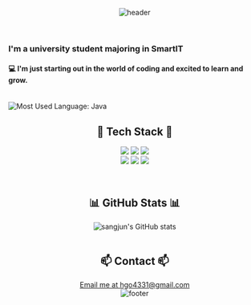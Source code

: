 <div align="center">
  
![header](https://capsule-render.vercel.app/api?type=waving&color=auto&height=200&section=header&text=Welcome%20to%20sangjun's%20GitHub%20&fontSize=40&fontAlignY=30&desc=Linux%20GitHub%20profile%20test%20‼%20😃&descAlignY=50&descAlign=75)

</div>
<br>

<h3 align="left"> I'm a university student majoring in SmartIT</h3>
<h4 align="left">💻 I'm just starting out in the world of coding and excited to learn and grow.</h4>
<p align="left">
</p>
<br>
<img src="https://img.shields.io/badge/Most%20Used%20Language-Java-blue?style=flat&logo=java" alt="Most Used Language: Java">
<br>

<h2 align="center">🔧 Tech Stack 🔧</h2>

<p align="center">
  <img src="https://img.shields.io/badge/Java-007396?style=flat&logo=java&logoColor=white"/>
  <img src="https://img.shields.io/badge/Python-3776AB?style=flat&logo=python&logoColor=white"/>
  <img src="https://img.shields.io/badge/C-00599C?style=flat&logo=c&logoColor=white"/>
  <br>
  <img src="https://img.shields.io/badge/MySQL-4479A1?style=flat&logo=mysql&logoColor=white"/>
  <img src="https://img.shields.io/badge/Linux-181717?style=flat&logo=linux&logoColor=white"/>
  <img src="https://img.shields.io/badge/GitHub-181717?style=flat&logo=github&logoColor=white"/>
</p>
<br>

<p align="center">
 

<h2 align="center">📊 GitHub Stats 📊</h2>
<div align="center">
  <img src="https://github-readme-stats.vercel.app/api?username=sangjun&show_icons=true&theme=radical" alt="sangjun's GitHub stats">
  
</div>
<br>

<h2 align="center">📫 Contact 📫</h2>
<div align="center">
  <a href="mailto:hgo4331@gmail.com">Email me at hgo4331@gmail.com</a>
</div>
<div align="center">
  <img src="https://capsule-render.vercel.app/api?type=waving&color=0:90EE90,100:FFFFFF&height=150&section=footer&text=Thank%20You👍!&fontSize=30&fontColor=000000" alt="footer">
</div>









